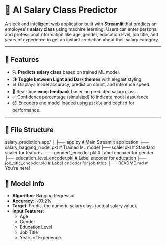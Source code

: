 # 💼 AI Salary Class Predictor

A sleek and intelligent web application built with **Streamlit** that predicts an employee's **salary class** using machine learning. Users can enter personal and professional information like age, gender, education level, job title, and years of experience to get an instant prediction about their salary category.

---

## 🚀 Features

- 🔍 **Predicts salary class** based on trained ML model.
- 🌗 **Toggle between Light and Dark themes** with elegant styling.
- 📊 Displays model accuracy, prediction count, and inference speed.
- 💬 Real-time **emoji feedback** based on predicted salary class.
- ✅ Confidence percentage (simulated) to indicate model assurance.
- 📦 Encoders and model loaded using `pickle` and cached for performance.

---

## 📂 File Structure
  
  salary_prediction_app/
  │
  ├── app.py # Main Streamlit application
  ├── salary_bagging_model.pkl # Trained ML model
  ├── scaler.pkl # Standard scaler for features
  ├── gender1_encoder.pkl # Label encoder for gender
  ├── education_level_encoder.pkl # Label encoder for education
  ├── job_title_encoder.pkl # Label encoder for job titles
  ├── README.md # You're here!

  

## 🧠 Model Info

- **Algorithm**: Bagging Regressor
- **Accuracy**: ~90.2%
- **Target**: Predict the numeric salary class (actual salary value).
- **Input Features**:
  - Age
  - Gender
  - Education Level
  - Job Title
  - Years of Experience
